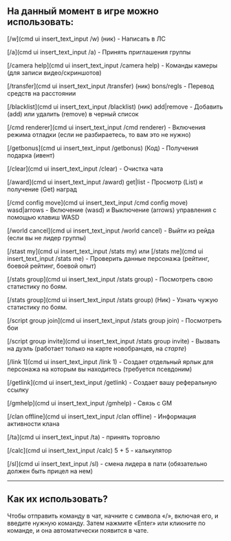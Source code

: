 ## На данный момент в игре  можно использовать:

[/w](cmd ui insert_text_input /w) (ник) - Написать в ЛС 

[/a](cmd ui insert_text_input /a) - Принять приглашения группы

[/camera help](cmd ui insert_text_input /camera help) - Команды камеры (для записи видео/скриншотов) 

[/transfer](cmd ui insert_text_input /transfer) (ник) bons/regls - Перевод средств на расстоянии 

[/blacklist](cmd ui insert_text_input /blacklist) (ник) add|remove - Добавить (add) или удалить (remove) в черный список 

[/cmd renderer](cmd ui insert_text_input /cmd renderer) - Включения режима отладки (eсли не разбираетесь, то вам это не нужно) 

[/getbonus](cmd ui insert_text_input /getbonus) (Код) - Получения подарка (ивент)

[/clear](cmd ui insert_text_input /clear) - Очистка чата

[/award](cmd ui insert_text_input /award) get|list - Просмотр (List) и получение (Get) наград

 [/cmd config move](cmd ui insert_text_input /cmd config move) wasd|arrows -  Включение (wasd) и Выключение (arrows) управления с помощью клавиш WASD

[/world cancel](cmd ui insert_text_input /world cancel) - Выйти из рейда (если вы не лидер группы)

[/stast my](cmd ui insert_text_input /stats my) или [/stats me](cmd ui insert_text_input /stats me) - Проверить данные персонажа (рейтинг, боевой рейтинг, боевой опыт)

[/stats group](cmd ui insert_text_input /stats group) - Посмотреть свою статистику по боям.

[/stats group](cmd ui insert_text_input /stats group) (Ник) - Узнать чужую статистику по боям.

[/script group join](cmd ui insert_text_input /stats group join) - Посмотреть бои

[/script group invite](cmd ui insert_text_input /stats group invite) - Вызвать на дуэль (работает только на карте новобранцев, на *старте*)

[/link 1](cmd ui insert_text_input /link 1) - Создает  отдельный ярлык для персонажа на которым вы находитесь (требуется псевдоним)

[/getlink](cmd ui insert_text_input /getlink) - Создает вашу реферальную ссылку

[/gmhelp](cmd ui insert_text_input /gmhelp) - Связь с GM

[/clan offline](cmd ui insert_text_input /clan offline) - Информация активности клана

[/ta](cmd ui insert_text_input /ta) - принять торговлю

[/calc](cmd ui insert_text_input /calc) 5 + 5 - калькулятор

[/sl](cmd ui insert_text_input /sl) - смена лидера в пати (обязательно должен быть прицел на нем)

***

## Как их использовать? 
Чтобы отправить команду в чат, начните с символа «/», включая его, и введите нужную команду. Затем нажмите «Enter» или кликните по команде, и она автоматически появится в чате.